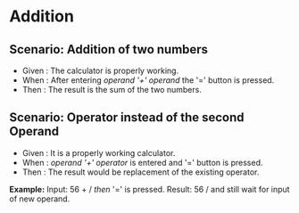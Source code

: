 # Addition

## Scenario: Addition of two numbers
  
- Given : The calculator is properly working.
- When : After entering _operand '+' operand_ the '=' button is pressed.
- Then : The result is the sum of the two numbers.

## Scenario: Operator instead of the second Operand
  
- Given : It is a properly working calculator.
- When : _operand '+' operator_ is entered and '=' button is pressed.
- Then : The result would be replacement of the existing operator.

**Example:**  Input: 56 + / _then_ '=' is pressed.
Result: 56 / and still wait for input of new operand.
